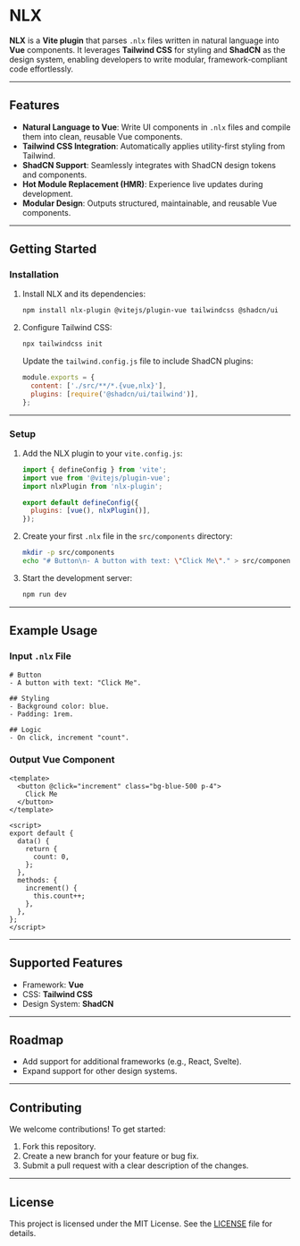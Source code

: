 # NLX

**NLX** is a **Vite plugin** that parses `.nlx` files written in natural language into **Vue** components. It leverages **Tailwind CSS** for styling and **ShadCN** as the design system, enabling developers to write modular, framework-compliant code effortlessly.

---

## **Features**
- **Natural Language to Vue**: Write UI components in `.nlx` files and compile them into clean, reusable Vue components.
- **Tailwind CSS Integration**: Automatically applies utility-first styling from Tailwind.
- **ShadCN Support**: Seamlessly integrates with ShadCN design tokens and components.
- **Hot Module Replacement (HMR)**: Experience live updates during development.
- **Modular Design**: Outputs structured, maintainable, and reusable Vue components.

---

## **Getting Started**

### **Installation**

1. Install NLX and its dependencies:
   ```bash
   npm install nlx-plugin @vitejs/plugin-vue tailwindcss @shadcn/ui
   ```

2. Configure Tailwind CSS:
   ```bash
   npx tailwindcss init
   ```
   Update the `tailwind.config.js` file to include ShadCN plugins:
   ```javascript
   module.exports = {
     content: ['./src/**/*.{vue,nlx}'],
     plugins: [require('@shadcn/ui/tailwind')],
   };
   ```

---

### **Setup**

1. Add the NLX plugin to your `vite.config.js`:
   ```javascript
   import { defineConfig } from 'vite';
   import vue from '@vitejs/plugin-vue';
   import nlxPlugin from 'nlx-plugin';

   export default defineConfig({
     plugins: [vue(), nlxPlugin()],
   });
   ```

2. Create your first `.nlx` file in the `src/components` directory:
   ```bash
   mkdir -p src/components
   echo "# Button\n- A button with text: \"Click Me\"." > src/components/Button.nlx
   ```

3. Start the development server:
   ```bash
   npm run dev
   ```

---

## **Example Usage**

### Input `.nlx` File
```nlx
# Button
- A button with text: "Click Me".

## Styling
- Background color: blue.
- Padding: 1rem.

## Logic
- On click, increment "count".
```

### Output Vue Component
```vue
<template>
  <button @click="increment" class="bg-blue-500 p-4">
    Click Me
  </button>
</template>

<script>
export default {
  data() {
    return {
      count: 0,
    };
  },
  methods: {
    increment() {
      this.count++;
    },
  },
};
</script>
```

---

## **Supported Features**
- Framework: **Vue**
- CSS: **Tailwind CSS**
- Design System: **ShadCN**

---

## **Roadmap**
- Add support for additional frameworks (e.g., React, Svelte).
- Expand support for other design systems.

---

## **Contributing**
We welcome contributions! To get started:
1. Fork this repository.
2. Create a new branch for your feature or bug fix.
3. Submit a pull request with a clear description of the changes.

---

## **License**
This project is licensed under the MIT License. See the [LICENSE](./LICENSE) file for details.
